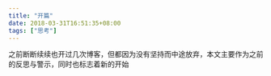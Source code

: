 ```yaml
---
title: "开篇"
date: 2018-03-31T16:51:35+08:00
tags: ["思考"]
---
```

之前断断续续也开过几次博客，但都因为没有坚持而中途放弃，本文主要作为之前的反思与警示，同时也标志着新的开始

